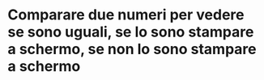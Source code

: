 # Comparare due numeri per vedere se sono uguali, se lo sono stampare a schermo, se non lo sono stampare a schermo
